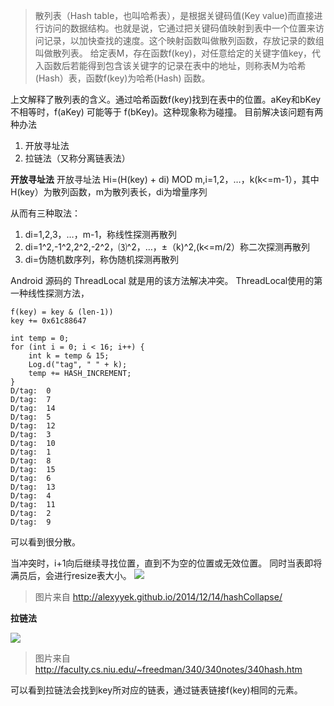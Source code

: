 ﻿

> 散列表（Hash table，也叫哈希表），是根据关键码值(Key value)而直接进行访问的数据结构。也就是说，它通过把关键码值映射到表中一个位置来访问记录，以加快查找的速度。这个映射函数叫做散列函数，存放记录的数组叫做散列表。
给定表M，存在函数f(key)，对任意给定的关键字值key，代入函数后若能得到包含该关键字的记录在表中的地址，则称表M为哈希(Hash）表，函数f(key)为哈希(Hash) 函数。

上文解释了散列表的含义。通过哈希函数f(key)找到在表中的位置。aKey和bKey不相等时，f(aKey) 可能等于 f(bKey)。这种现象称为碰撞。
目前解决该问题有两种办法

 1. 开放寻址法
 2. 拉链法（又称分离链表法）

**开放寻址法**
开放寻址法 Hi=(H(key) + di) MOD m,i=1,2，…，k(k<=m-1），其中H(key）为散列函数，m为散列表长，di为增量序列

从而有三种取法：

 1.  di=1,2,3，…，m-1，称线性探测再散列
 2. di=1^2,-1^2,2^2,-2^2，⑶^2，…，±（k)^2,(k<=m/2）称二次探测再散列
 3. di=伪随机数序列，称伪随机探测再散列

Android 源码的 ThreadLocal 就是用的该方法解决冲突。
ThreadLocal使用的第一种线性探测方法，

```
f(key) = key & (len-1))
key += 0x61c88647
```

```
int temp = 0;
for (int i = 0; i < 16; i++) {
    int k = temp & 15;
    Log.d("tag", " " + k);
    temp += HASH_INCREMENT;
}
D/tag:  0
D/tag:  7
D/tag:  14
D/tag:  5
D/tag:  12
D/tag:  3
D/tag:  10
D/tag:  1
D/tag:  8
D/tag:  15
D/tag:  6
D/tag:  13
D/tag:  4
D/tag:  11
D/tag:  2
D/tag:  9
```
可以看到很分散。


当冲突时，i+1向后继续寻找位置，直到不为空的位置或无效位置。
同时当表即将满员后，会进行resize表大小。
![](https://img-blog.csdn.net/20180328204911116?watermark/2/text/aHR0cHM6Ly9ibG9nLmNzZG4ubmV0L2RvbmdxaXVzaGFu/font/5a6L5L2T/fontsize/400/fill/I0JBQkFCMA==/dissolve/70)

> 图片来自 http://alexyyek.github.io/2014/12/14/hashCollapse/



**拉链法**

![](https://img-blog.csdn.net/20180328210649216?watermark/2/text/aHR0cHM6Ly9ibG9nLmNzZG4ubmV0L2RvbmdxaXVzaGFu/font/5a6L5L2T/fontsize/400/fill/I0JBQkFCMA==/dissolve/70)

> 图片来自 http://faculty.cs.niu.edu/~freedman/340/340notes/340hash.htm

可以看到拉链法会找到key所对应的链表，通过链表链接f(key)相同的元素。